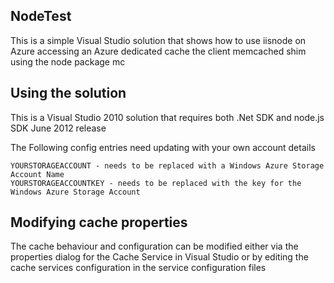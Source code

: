 ## NodeTest
This is a simple Visual Studio solution that shows how to use iisnode on Azure accessing an Azure dedicated cache the client memcached shim using the node package mc

## Using the solution
This is a Visual Studio 2010 solution that requires both .Net SDK and node.js SDK June 2012 release

The Following config entries need updating with your own account details

	YOURSTORAGEACCOUNT - needs to be replaced with a Windows Azure Storage Account Name
	YOURSTORAGEACCOUNTKEY - needs to be replaced with the key for the Windows Azure Storage Account
	
## Modifying cache properties

The cache behaviour and configuration can be modified either via the properties dialog for the Cache Service in Visual Studio or by editing the cache services configuration in the service configuration files
	
